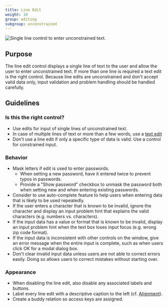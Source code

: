```yaml
---
title: Line Edit
weight: 10
group: editing
subgroup: unconstrained
---
```


![Single line control to enter unconstrained
text.](/hig/Lineedit1.png)

Purpose
-------

The line edit control displays a single line of text to the user and
allow the user to enter unconstrained text. If more than one line is
required a text edit is the right control. Because line edits are
unconstrained and don't accept valid data only, input validation and
problem handling should be handled carefully.

Guidelines
----------

### Is this the right control?

-   Use edits for input of single lines of unconstrained text.
-   In case of multiple lines of text or more than a few words, use a
    [text edit](../textedit)
-   Don't use a line edit if only a specific type of data is valid. Use
    a control for constrained input.

### Behavior

-   Mask letters if edit is used to enter passwords.
    -   When setting a new password, have it entered twice to prevent
        typos in passwords.
    -   Provide a "Show password" checkbox to unmask the password both
        when setting new and when entering existing passwords.
-   Consider to use auto-complete feature to help users when entering
    data that is likely to be used repeatedly.
-   If the user enters a character that is known to be invalid, ignore
    the character and display an input problem hint that explains the
    valid characters (e.g. numbers vs. characters).
-   If the input data has a value or format that is known to be invalid,
    display an input problem hint when the text box loses input focus
    (e.g. wrong zip code format).
-   If the input data is inconsistent with other controls on the window,
    give an error message when the entire input is complete, such as
    when users click OK for a modal dialog box.
-   Don't clear invalid input data unless users are not able to correct
    errors easily. Doing so allows users to correct mistakes without
    starting over.

### Appearance

-   When disabling the line edit, also disable any associated labels and
    buttons.
-   Label every line edit with a descriptive caption to the left (cf.
    [Alignment](/hig/layout/alignment)).
-   Create a buddy relation so access keys are assigned.
